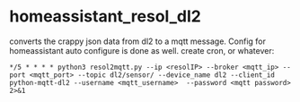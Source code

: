 # homeassistant_resol_dl2  
converts the crappy json data from dl2 to a mqtt message. Config for homeassistant auto configure is done as well. 
create cron, or whatever:  
```
*/5 * * * * python3 resol2mqtt.py --ip <resolIP> --broker <mqtt_ip> --port <mqtt_port> --topic dl2/sensor/ --device_name dl2 --client_id python-mqtt-dl2 --username <mqtt_username>  --password <mqtt password> 2>&1
```
